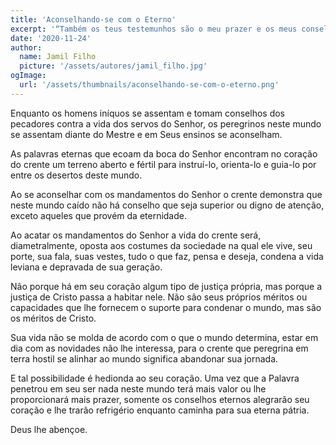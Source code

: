 ```yaml
---
title: 'Aconselhando-se com o Eterno'
excerpt: '“Também os teus testemunhos são o meu prazer e os meus conselheiros” – Salmo 119.24'
date: '2020-11-24'
author:
  name: Jamil Filho
  picture: '/assets/autores/jamil_filho.jpg'
ogImage:
  url: '/assets/thumbnails/aconselhando-se-com-o-eterno.png'
---
```


Enquanto os homens iníquos se assentam e tomam conselhos dos pecadores contra a vida dos servos do Senhor, os peregrinos neste mundo se assentam diante do Mestre e em Seus ensinos se aconselham.

As palavras eternas que ecoam da boca do Senhor encontram no coração do crente um terreno aberto e fértil para instruí-lo, orienta-lo e guia-lo por entre os desertos deste mundo.

Ao se aconselhar com os mandamentos do Senhor o crente demonstra que neste mundo caído não há conselho que seja superior ou digno de atenção, exceto aqueles que provém da eternidade.

Ao acatar os mandamentos do Senhor a vida do crente será, diametralmente, oposta aos costumes da sociedade na qual ele vive, seu porte, sua fala, suas vestes, tudo o que faz, pensa e deseja, condena a vida leviana e depravada de sua geração.

Não porque há em seu coração algum tipo de justiça própria, mas porque a justiça de Cristo passa a habitar nele. Não são seus próprios méritos ou capacidades que lhe fornecem o suporte para condenar o mundo, mas são os méritos de Cristo.

Sua vida não se molda de acordo com o que o mundo determina, estar em dia com as novidades não lhe interessa, para o crente que peregrina em terra hostil se alinhar ao mundo significa abandonar sua jornada.

E tal possibilidade é hedionda ao seu coração. Uma vez que a Palavra penetrou em seu ser nada neste mundo terá mais valor ou lhe proporcionará mais prazer, somente os conselhos eternos alegrarão seu coração e lhe trarão refrigério enquanto caminha para sua eterna pátria.

Deus lhe abençoe.